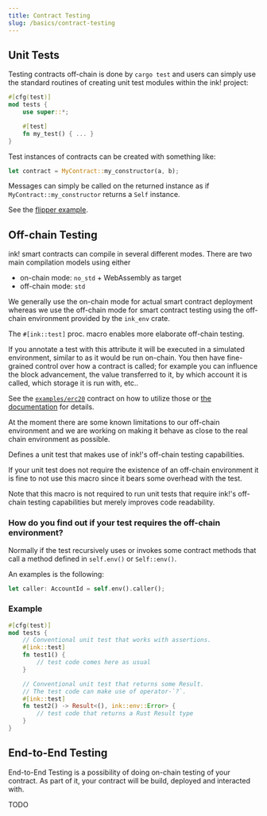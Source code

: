```yaml
---
title: Contract Testing
slug: /basics/contract-testing
---
```


## Unit Tests

Testing contracts off-chain is done by `cargo test` and users can simply use the standard routines
of creating unit test modules within the ink! project:

```rust
#[cfg(test)]
mod tests {
    use super::*;

    #[test]
    fn my_test() { ... }
}
```

Test instances of contracts can be created with something like:

```rust
let contract = MyContract::my_constructor(a, b);
```

Messages can simply be called on the returned instance as if `MyContract::my_constructor` returns a
`Self` instance.

See the [flipper example](https://github.com/paritytech/ink/blob/master/examples/flipper/lib.rs).


## Off-chain Testing

ink! smart contracts can compile in several different modes.
There are two main compilation models using either
- on-chain mode: `no_std` + WebAssembly as target
- off-chain mode: `std`

We generally use the on-chain mode for actual smart contract deployment
whereas we use the off-chain mode for smart contract testing using the
off-chain environment provided by the `ink_env` crate.


The `#[ink::test]` proc. macro enables more elaborate off-chain testing.

If you annotate a test with this attribute it will be executed in a simulated
environment, similar to as it would be run on-chain.
You then have fine-grained control over how a contract is called; 
for example you can influence the block advancement, the value transferred to it,
by which account it is called, which storage it is run with, etc..

See the [`examples/erc20`](https://github.com/paritytech/ink/blob/master/examples/erc20/lib.rs) contract on how to utilize those or [the documentation](https://docs.rs/ink_lang/4.0.0-beta/ink_lang/attr.test.html) for details.

At the moment there are some known limitations to our off-chain environment and we are working
on making it behave as close to the real chain environment as possible.

Defines a unit test that makes use of ink!'s off-chain testing capabilities.

If your unit test does not require the existence of an off-chain environment
it is fine to not use this macro since it bears some overhead with the test.

Note that this macro is not required to run unit tests that require ink!'s
off-chain testing capabilities but merely improves code readability.

### How do you find out if your test requires the off-chain environment?

Normally if the test recursively uses or invokes some contract methods that
call a method defined in `self.env()` or `Self::env()`.

An examples is the following:

```rust
let caller: AccountId = self.env().caller();
```

### Example

```rust
#[cfg(test)]
mod tests {
    // Conventional unit test that works with assertions.
    #[ink::test]
    fn test1() {
        // test code comes here as usual
    }

    // Conventional unit test that returns some Result.
    // The test code can make use of operator-`?`.
    #[ink::test]
    fn test2() -> Result<(), ink::env::Error> {
        // test code that returns a Rust Result type
    }
}
```


## End-to-End Testing

End-to-End Testing is a possibility of doing on-chain testing of your contract.
As part of it, your contract will be build, deployed and interacted with.

TODO